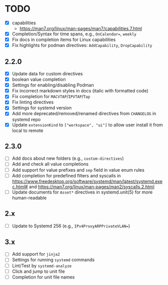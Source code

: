 # TODO

- [x] capabilities
    - https://man7.org/linux/man-pages/man7/capabilities.7.html
- [x] Completion/Syntax for time spans, e.g., `OnCalendar=`, `weekly`
- [x] Fix docs in completion items for Linux capabilities
- [x] Fix highlights for podman directives: `AddCapability`, `DropCapability`

## 2.2.0

- [x] Update data for custom directives
- [x] boolean value completion
- [x] Settings for enabling/disabling Podman
- [x] Fix incorrect markdown styles in docs (italic with formatted code)
- [x] Fix completion for `MACVTAP`/`IPVTAP`/`Tap`
- [x] Fix linting directives
- [x] Settings for systemd version
- [x] Add more deprecated/removed/renamed directives from `CHANGELOG` in systemd repo
- [x] Update `extensionKind` to `["workspace", "ui"]` to allow user install it from local to remote

## 2.3.0

- [ ] Add docs about new folders (e.g., `custom-directives`)
- [ ] Add and check all value completions
- [ ] Add support for value prefixes and `sep` field in value enum rules
- [ ] Add completion for predefined filters and syscalls in <https://www.freedesktop.org/software/systemd/man/latest/systemd.exec.html#> and <https://man7.org/linux/man-pages/man2/syscalls.2.html>
- [ ] Update documents for `Asset*` directives in systemd.unit(5) for more human-readable

## 2.x

- [ ] Update to Systemd 256 (e.g., `IPv4ProxyARPPrivateVLAN=`)

## 3.x

- [ ] Add support for `jinja2`
- [ ] Settings for running `systemd` commands 
- [ ] Lint/Test by `systemd-analyze`
- [ ] Click and jump to unit file
- [ ] Completion for unit file names
